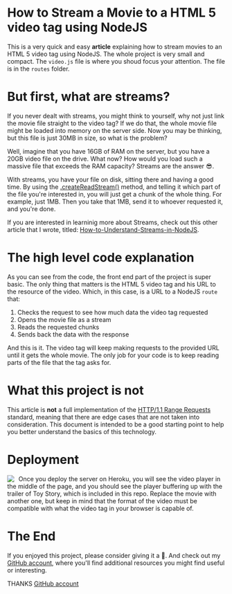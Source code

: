 # How to Stream a Movie to a HTML 5 video tag using NodeJS

This is a very quick and easy **article** explaining how to stream movies to an HTML 5 video tag using NodeJS. The whole project is very small and compact. The `video.js` file is where you shoud focus your attention. The file is in the `routes` folder.

# But first, what are streams?

If you never dealt with streams, you might think to yourself, why not just link the movie file straight to the video tag? If we do that, the whole movie file might be loaded into memory on the server side. Now you may be thinking, but this file is just 30MB in size, so what is the problem?

Well, imagine that you have 16GB of RAM on the server, but you have a 20GB video file on the drive. What now? How would you load such a massive file that exceeds the RAM capacity? Streams are the answer 😎.

With streams, you have your file on disk, sitting there and having a good time. By using the [.createReadStream()](https://nodejs.org/api/fs.html#fs_fs_createreadstream_path_options) method, and telling it which part of the file you're interested in, you will just get a chunk of the whole thing. For example, just 1MB. Then you take that 1MB, send it to whoever requested it, and you're done.

If you are interested in learninig more about Streams, check out this other article that I wrote, titled: [How-to-Understand-Streams-in-NodeJS](https://github.com/davidgatti/How-to-Understand-Streams-in-NodeJS).

# The high level code explanation

As you can see from the code, the front end part of the project is super basic. The only thing that matters is the HTML 5 video tag and his URL to the resource of the video. Which, in this case, is a URL to a NodeJS `route` that:

1. Checks the request to see how much data the video tag requested
1. Opens the movie file as a stream
1. Reads the requested chunks
1. Sends back the data with the response

And this is it. The video tag will keep making requests to the provided URL until it gets the whole movie. The only job for your code is to keep reading parts of the file that the tag asks for.

# What this project is not

This article is **not** a full implementation of the [HTTP/1.1 Range Requests](http://svn.tools.ietf.org/svn/wg/httpbis/specs/rfc7233.html#range.units.other) standard, meaning that there are edge cases that are not taken into consideration. This document is intended to be a good starting point to help you better understand the basics of this technology.

# Deployment

<a href="https://heroku.com/deploy?template=https://github.com/Vijay63/How-to-Stream-Movies-using-NodeJS" target="_blank">
<img align="left" style="float: left; margin: 0 10px 0 0;" src="https://www.herokucdn.com/deploy/button.svg"></a>

Once you deploy the server on Heroku, you will see the video player in the middle of the page, and you should see the player buffering up with the trailer of Toy Story, which is included in this repo. Replace the movie with another one, but keep in mind that the format of the video must be compatible with what the video tag in your browser is capable of.

# The End

If you enjoyed this project, please consider giving it a 🌟. And check out my [GitHub account](https://github.com/Vijay63), where you'll find additional resources you might find useful or interesting.

THANKS [GitHub account](https://github.com/davidgatti) 









